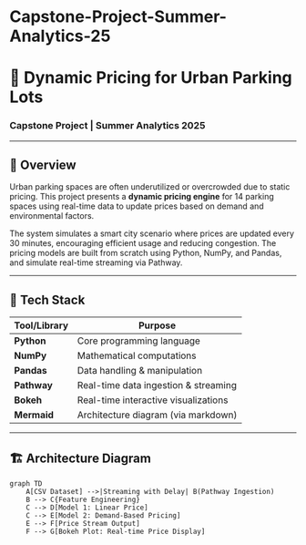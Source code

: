 # Capstone-Project-Summer-Analytics-25

# 🚗 Dynamic Pricing for Urban Parking Lots

### Capstone Project | Summer Analytics 2025

---

## 📌 Overview

Urban parking spaces are often underutilized or overcrowded due to static pricing. This project presents a **dynamic pricing engine** for 14 parking spaces using real-time data to update prices based on demand and environmental factors.

The system simulates a smart city scenario where prices are updated every 30 minutes, encouraging efficient usage and reducing congestion. The pricing models are built from scratch using Python, NumPy, and Pandas, and simulate real-time streaming via Pathway.

---

## 🧰 Tech Stack

| Tool/Library | Purpose                              |
| ------------ | ------------------------------------ |
| **Python**   | Core programming language            |
| **NumPy**    | Mathematical computations            |
| **Pandas**   | Data handling & manipulation         |
| **Pathway**  | Real-time data ingestion & streaming |
| **Bokeh**    | Real-time interactive visualizations |
| **Mermaid**  | Architecture diagram (via markdown)  |

---

## 🏗️ Architecture Diagram

```mermaid
graph TD
    A[CSV Dataset] -->|Streaming with Delay| B(Pathway Ingestion)
    B --> C{Feature Engineering}
    C --> D[Model 1: Linear Price]
    C --> E[Model 2: Demand-Based Pricing]
    E --> F[Price Stream Output]
    F --> G[Bokeh Plot: Real-time Price Display]
